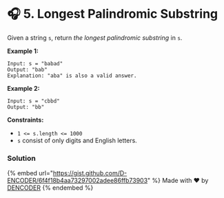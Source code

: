# 🎧 5. Longest Palindromic Substring

Given a string `s`, return _the longest palindromic substring_ in `s`.

&#x20;

**Example 1:**

```
Input: s = "babad"
Output: "bab"
Explanation: "aba" is also a valid answer.
```

**Example 2:**

```
Input: s = "cbbd"
Output: "bb"
```

&#x20;

**Constraints:**

* `1 <= s.length <= 1000`
* `s` consist of only digits and English letters.

### Solution

{% embed url="https://gist.github.com/D-ENCODER/6f4f18b4aa73297002adee86ffb73903" %}
Made with :heart: by [DENCODER](https://app.gitbook.com/u/nQEV84dGPbaL2Fg2wXrVeKkTz193)
{% endembed %}

